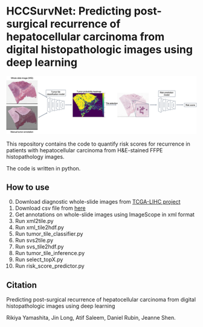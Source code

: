 # HCCSurvNet: Predicting post-surgical recurrence of hepatocellular carcinoma from digital histopathologic images using deep learning  
  
![method_outline](method_outline.png)  

This repository contains the code to quantify risk scores for recurrence in patients with hepatocellular carcinoma from H&E-stained FFPE histopathology images.

The code is written in python.  

## How to use

0. Download diagnostic whole-slide images from [TCGA-LIHC project](https://portal.gdc.cancer.gov/projects/TCGA-LIHC)  
1. Download csv file from [here](https://gdc.cancer.gov/about-data/publications/PanCan-Clinical-2018)  
2. Get annotations on whole-slide images using ImageScope in xml format  
3. Run xml2tile.py  
4. Run xml_tile2hdf.py  
5. Run tumor_tile_classifier.py  
6. Run svs2tile.py  
7. Run svs_tile2hdf.py  
8. Run tumor_tile_inference.py  
9. Run select_topX.py  
10. Run risk_score_predictor.py  

## Citation
Predicting post-surgical recurrence of hepatocellular carcinoma from digital histopathologic images using deep learning  

Rikiya Yamashita, Jin Long, Atif Saleem, Daniel Rubin, Jeanne Shen.  